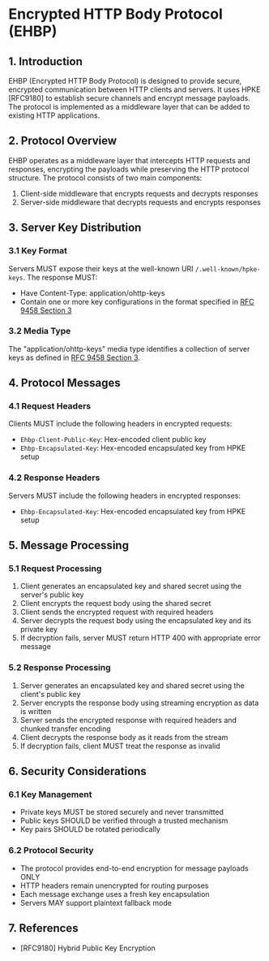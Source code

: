 # Encrypted HTTP Body Protocol (EHBP)

## 1. Introduction

EHBP (Encrypted HTTP Body Protocol) is designed to provide secure, encrypted communication between HTTP clients and servers. It uses HPKE [RFC9180] to establish secure channels and encrypt message payloads. The protocol is implemented as a middleware layer that can be added to existing HTTP applications.

## 2. Protocol Overview

EHBP operates as a middleware layer that intercepts HTTP requests and responses, encrypting the payloads while preserving the HTTP protocol structure. The protocol consists of two main components:

1. Client-side middleware that encrypts requests and decrypts responses
2. Server-side middleware that decrypts requests and encrypts responses

## 3. Server Key Distribution

### 3.1 Key Format

Servers MUST expose their keys at the well-known URI `/.well-known/hpke-keys`. The response MUST:
- Have Content-Type: application/ohttp-keys  
- Contain one or more key configurations in the format specified in [RFC 9458 Section 3](https://www.ietf.org/rfc/rfc9458.html#section-3)

### 3.2 Media Type

The "application/ohttp-keys" media type identifies a collection of server keys as defined in [RFC 9458 Section 3](https://www.ietf.org/rfc/rfc9458.html#section-3).

## 4. Protocol Messages

### 4.1 Request Headers

Clients MUST include the following headers in encrypted requests:
- `Ehbp-Client-Public-Key`: Hex-encoded client public key
- `Ehbp-Encapsulated-Key`: Hex-encoded encapsulated key from HPKE setup

### 4.2 Response Headers

Servers MUST include the following headers in encrypted responses:
- `Ehbp-Encapsulated-Key`: Hex-encoded encapsulated key from HPKE setup

## 5. Message Processing

### 5.1 Request Processing

1. Client generates an encapsulated key and shared secret using the server's public key
2. Client encrypts the request body using the shared secret
3. Client sends the encrypted request with required headers
4. Server decrypts the request body using the encapsulated key and its private key
5. If decryption fails, server MUST return HTTP 400 with appropriate error message

### 5.2 Response Processing

1. Server generates an encapsulated key and shared secret using the client's public key
2. Server encrypts the response body using streaming encryption as data is written
3. Server sends the encrypted response with required headers and chunked transfer encoding
4. Client decrypts the response body as it reads from the stream
5. If decryption fails, client MUST treat the response as invalid

## 6. Security Considerations

### 6.1 Key Management

- Private keys MUST be stored securely and never transmitted
- Public keys SHOULD be verified through a trusted mechanism
- Key pairs SHOULD be rotated periodically

### 6.2 Protocol Security

- The protocol provides end-to-end encryption for message payloads ONLY
- HTTP headers remain unencrypted for routing purposes
- Each message exchange uses a fresh key encapsulation
- Servers MAY support plaintext fallback mode

## 7. References

- [RFC9180] Hybrid Public Key Encryption

